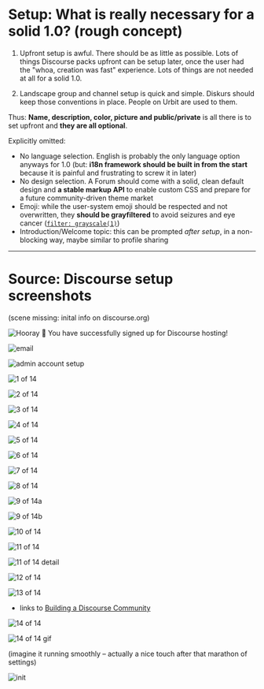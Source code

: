 # **Setup: What is really necessary for a solid 1.0? (rough concept)**

1. Upfront setup is awful. There should be as little as possible. Lots of things Discourse packs upfront can be setup later, once the user had the "whoa, creation was fast" experience. Lots of things are not needed at all for a solid 1.0.

2. Landscape group and channel setup is quick and simple. Diskurs should keep those conventions in place. People on Urbit are used to them.

Thus: **Name, description, color, picture and public/private** is all there is to set upfront and **they are all optional**.


Explicitly omitted:

- No language selection. English is probably the only language option anyways for 1.0 (but: **i18n framework should be built in from the start** because it is painful and frustrating to screw it in later)
- No design selection. A Forum should come with a solid, clean default design and **a stable markup API** to enable custom CSS and prepare for a future community-driven theme market
- Emoji: while the user-system emoji should be respected and not overwritten, they **should be grayfiltered** to avoid seizures and eye cancer ([`filter: grayscale(1)`](https://developer.mozilla.org/en-US/docs/Web/CSS/filter-function/grayscale()))
- Introduction/Welcome topic: this can be prompted *after setup*, in a non-blocking way, maybe similar to profile sharing


---

# Source: Discourse setup screenshots

(scene missing: inital info on discourse.org)

![Hooray 🎉
You have successfully signed up for Discourse hosting!](https://user-images.githubusercontent.com/170145/108716951-0008a500-751d-11eb-89bb-384ce8d16f5d.png)

![email](https://user-images.githubusercontent.com/170145/108717527-a8b70480-751d-11eb-9064-04f0b7554754.png)

![admin account setup](https://user-images.githubusercontent.com/170145/108718016-41e61b00-751e-11eb-9066-e195072ba542.png)

![1 of 14](https://user-images.githubusercontent.com/170145/108718165-74901380-751e-11eb-98c2-8fcca2edcec1.png)

![2 of 14](https://user-images.githubusercontent.com/170145/108718467-bd47cc80-751e-11eb-8ecd-f1046d0a175e.png)

![3 of 14](https://user-images.githubusercontent.com/170145/108724028-2a5e6080-7525-11eb-83b4-f5692e852565.png)

![4 of 14](https://user-images.githubusercontent.com/170145/108724215-62fe3a00-7525-11eb-843f-1a4d2d0ce873.png)

![5 of 14](https://user-images.githubusercontent.com/170145/108751146-2987f780-7542-11eb-87e4-75f160429e1c.png)

![6 of 14](https://user-images.githubusercontent.com/170145/108751453-871c4400-7542-11eb-8137-229cab044604.png)

![7 of 14](https://user-images.githubusercontent.com/170145/108751781-eed28f00-7542-11eb-964c-fa3349dadad1.png)

![8 of 14](https://user-images.githubusercontent.com/170145/108751959-2b9e8600-7543-11eb-85c1-4c90d11b9ac6.png)

![9 of 14a](https://user-images.githubusercontent.com/170145/108753003-78cf2780-7544-11eb-9e50-30eab56d97a1.png)

![9 of 14b](https://user-images.githubusercontent.com/170145/108753052-897f9d80-7544-11eb-9c33-253f8d4d41cb.png)

![10 of 14](https://user-images.githubusercontent.com/170145/108753252-c9df1b80-7544-11eb-8bf8-e612ffe286fd.png)

![11 of 14](https://user-images.githubusercontent.com/170145/108753343-ea0eda80-7544-11eb-967d-c64c2c9de4b3.png)

![11 of 14 detail](https://user-images.githubusercontent.com/170145/108753384-f5fa9c80-7544-11eb-9971-97a5f75309d1.png)

![12 of 14](https://user-images.githubusercontent.com/170145/108753543-2cd0b280-7545-11eb-9eac-a72cc41c036f.png)


![13 of 14](https://user-images.githubusercontent.com/170145/108757029-9ce13780-7549-11eb-8b41-7350288df170.png)

- links to [Building a Discourse Community](https://blog.discourse.org/2014/08/building-a-discourse-community/)

![14 of 14](https://user-images.githubusercontent.com/170145/108757117-b84c4280-7549-11eb-9dc8-513dfe1bcf36.png)

![14 of 14 gif](https://user-images.githubusercontent.com/170145/108757853-ad45e200-754a-11eb-9c06-1235d11e395c.gif)

(imagine it running smoothly – actually a nice touch after that marathon of settings)

![init](https://user-images.githubusercontent.com/170145/108808690-6f2adb80-75a7-11eb-97b7-b051d8d44dcc.png)

